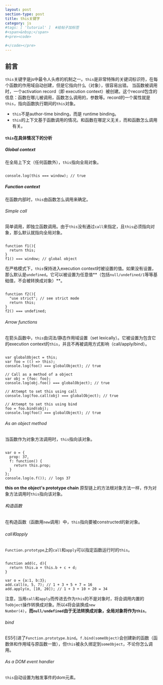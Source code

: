 ```yaml
---
layout: post
section-type: post
title: this关键字
category: js
#tags: [ 'tutorial' ]  #给帖子加标签
#<span>&nbsp;</span>
#<pre><code>

#</code></pre>
---
```


##  前言

<code>this</code>关键字是js中最令人头疼的机制之一。<code>this</code>是非常特殊的关键词标识符，在每个函数的作用域自动创建，但是它指向什么（对象），很容易出错。
当函数被调用时，一个activation record（即 execution context）被创建。这个record包含的信息：函数在哪儿被调用，函数怎么调用的，参数等。record的一个属性就是<code>this</code>，指向函数执行期间的<code>this</code>对象。
<ul>
  <li><code>this</code>不是author-time binding，而是 runtime binding。</li>
  <li><code>this</code>的上下文基于函数调用的情况。和函数在哪定义无关，而和函数怎么调用有关。</li>
</ul>

#### <code>this</code>在具体情况下的分析

##### Global context

在全局上下文（任何函数外），<code>this</code>指向全局对象。

<pre><code>
console.log(this === window); // true
</code></pre>

##### Function context

在函数内部时，<code>this</code>由函数怎么调用来确定。

######  Simple call

简单调用，即独立函数调用。由于<code>this</code>没有通过<code>call</code>来指定，且<code>this</code>必须指向对象，那么默认就指向全局对象。
<pre><code>
function f1(){
  return this;
}
f1() === window; // global object
</code></pre>

在严格模式下，<code>this</code>保持进入execution context时被设置的值。如果没有设置，那么默认是<code>undefined</code>。它可以被设置为任意值**（包括<code>null/undefined/1</code>等等基础值，不会被转换成对象）**。
<pre><code>
function f2(){
  "use strict"; // see strict mode
  return this;
}
f2() === undefined;
</code></pre>

######  Arrow functions

在箭头函数中，<code>this</code>由词法/静态作用域设置（set lexically）。它被设置为包含它的execution context的<code>this</code>，并且不再被调用方式影响（call/apply/bind）。
<pre><code>
var globalObject = this;
var foo = (() => this);
console.log(foo() === globalObject); // true

// Call as a method of a object
var obj = {foo: foo};
console.log(obj.foo() === globalObject); // true

// Attempt to set this using call
console.log(foo.call(obj) === globalObject); // true

// Attempt to set this using bind
foo = foo.bind(obj);
console.log(foo() === globalObject); // true
</code></pre>

######  As an object method

当函数作为对象方法调用时，<code>this</code>指向该对象。
<pre><code>
var o = {
  prop: 37,
  f: function() {
    return this.prop;
  }
};
console.log(o.f()); // logs 37
</code></pre>
<strong>this on the object's prototype chain</strong>
原型链上的方法根对象方法一样，作为对象方法调用时<code>this</code>指向该对象。

######  构造函数

在构造函数（函数用<code>new</code>调用）中，<code>this</code>指向要被constructed的新对象。

######  call和apply

<code>Function.prototype</code>上的<code>call</code>和<code>apply</code>可以指定函数运行时的<code>this</code>。
<pre><code>
function add(c, d){
  return this.a + this.b + c + d;
}

var o = {a:1, b:3};
add.call(o, 5, 7); // 1 + 3 + 5 + 7 = 16
add.apply(o, [10, 20]); // 1 + 3 + 10 + 20 = 34
</code></pre>
注意，当用<code>call</code>和<code>apply</code>而传进去作为<code>this</code>的不是对象时，将会调用内置的<code>ToObject</code>操作转换成对象。所以<code>4</code>将会装换成<code>new Number(4)</code>，<strong>而<code>null/undefined</code>由于无法转换成对象，全局对象将作为<code>this</code></strong>。

######  bind

ES5引进了<code>Function.prototype.bind</code>。<code>f.bind(someObject)</code>会创建新的函数（函数体和作用域与原函数一致），但<code>this</code>被永久绑定到<code>someObject</code>，不论你怎么调用。

######  As a DOM event handler

<code>this</code>自动设置为触发事件的dom元素。
